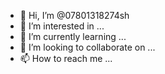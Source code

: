 - 👋 Hi, I’m @07801318274sh
- 👀 I’m interested in ...
- 🌱 I’m currently learning ...
- 💞️ I’m looking to collaborate on ...
- 📫 How to reach me ...

<!---
07801318274sh/07801318274sh is a ✨ special ✨ repository because its `README.md` (this file) appears on your GitHub profile.
You can click the Preview link to take a look at your changes.
--->

